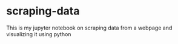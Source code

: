 # scraping-data
This is  my jupyter notebook on scraping data from a webpage and visualizing it using python 
